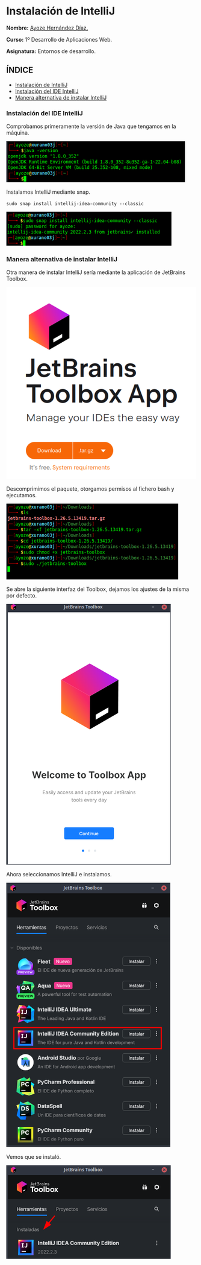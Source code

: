 # Instalación de IntelliJ <a name=id0></a>

**Nombre:** [Ayoze Hernández Díaz.](https://github.com/ElPayo)

**Curso:** 1º Desarrollo de Aplicaciones Web.

**Asignatura:** Entornos de desarrollo.

## ÍNDICE

+ [Instalación de IntelliJ](#id0)
+ [Instalación del IDE IntelliJ](#id1)
+ [Manera alternativa de instalar IntelliJ](#id2)

### Instalación del IDE IntelliJ <a name=id1></a>

Comprobamos primeramente la versión de Java que tengamos en la máquina.

![](./img/001.png)

Instalamos IntelliJ mediante snap.

```
sudo snap install intellij-idea-community --classic
```

![](./img/002.png)

### Manera alternativa de instalar IntelliJ <a name=id2></a>

Otra manera de instalar IntelliJ sería mediante la aplicación de JetBrains Toolbox.

![](./img/003.png)

Descomprimimos el paquete, otorgamos permisos al fichero bash y ejecutamos.

![](./img/004.png)

Se abre la siguiente interfaz del Toolbox, dejamos los ajustes de la misma por defecto.

![](./img/005.png)

Ahora seleccionamos IntelliJ e instalamos.

![](./img/006.png)

Vemos que se instaló.

![](./img/007.png)

